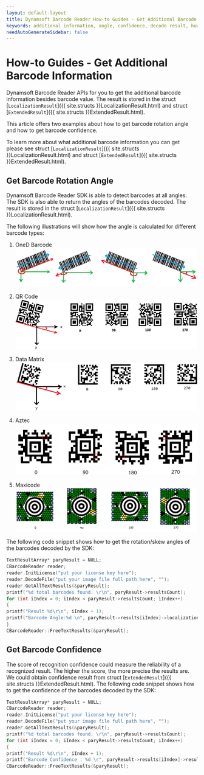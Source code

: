 ```yaml
---
layout: default-layout
title: Dynamsoft Barcode Reader How-to Guides - Get Additional Barcode Information
keywords: additional information, angle, confidence, decode result, how-to guides
needAutoGenerateSidebar: false
---
```



# How-to Guides - Get Additional Barcode Information    

Dynamsoft Barcode Reader APIs for you to get the additional barcode information besides barcode value. The result is stored in the struct [`LocalizationResult`]({{ site.structs }}LocalizationResult.html) and struct [`ExtendedResult`]({{ site.structs }}ExtendedResult.html).    


This article offers two examples about how to get barcode rotation angle and how to get barcode confidence.     


To learn more about what additional barcode information you can get please see struct [`LocalizationResult`]({{ site.structs }}LocalizationResult.html) and struct [`ExtendedResult`]({{ site.structs }}ExtendedResult.html).    


## Get Barcode Rotation Angle    

Dynamsoft Barcode Reader SDK is able to detect barcodes at all angles. The SDK is also able to return the angles of the barcodes decoded. The result is stored in the struct [`LocalizationResult`]({{ site.structs }}LocalizationResult.html).    

The following illustrations will show how the angle is calculated for different barcode types:    

1. OneD Barcode    
    ![OneD Barcode Rotation Angle][1]    
    
2. QR Code    
    ![QR Code Rotation Angle][2]     

3. Data Matrix   
    ![Data Matrix Rotation Angle][3]     

4. Aztec   
    ![Aztec Rotation Angle][4]    

5. Maxicode   
    ![Maxicode Rotation Angle][5]   



The following code snippet shows how to get the rotation/skew angles of the barcodes decoded by the SDK:    
```cpp
TextResultArray* paryResult = NULL;
CBarcodeReader reader;
reader.InitLicense("put your license key here");
reader.DecodeFile("put your image file full path here", "");
reader.GetAllTextResults(&paryResult);
printf("%d total barcodes found. \r\n", paryResult->resultsCount);
for (int iIndex = 0; iIndex < paryResult->resultsCount; iIndex++)
{
printf("Result %d\r\n", iIndex + 1);
printf("Barcode Angle:%d \n", paryResult->results[iIndex]->localizationResult->angle);
}
CBarcodeReader::FreeTextResults(&paryResult);
```
    



## Get Barcode Confidence    

The score of recognition confidence could measure the reliability of a recognized result. The higher the score, the more precise the results are. We could obtain confidence result from struct [`ExtendedResult`]({{ site.structs }}ExtendedResult.html). The following code snippet shows how to get the confidence of the barcodes decoded by the SDK:    


```cpp
TextResultArray* paryResult = NULL;
CBarcodeReader reader;
reader.InitLicense("put your license key here");
reader.DecodeFile("put your image file full path here", "");
reader.GetAllTextResults(&paryResult);
printf("%d total barcodes found. \r\n", paryResult->resultsCount);
for (int iIndex = 0; iIndex < paryResult->resultsCount; iIndex++)
{
printf("Result %d\r\n", iIndex + 1);
printf("Barcode Confidence : %d \r", paryResult->results[iIndex]->results[0]->confidence);
CBarcodeReader::FreeTextResults(&paryResult);
```



[1]: assets/get-additional-barcode-information/1d-angle.png

[2]: assets/get-additional-barcode-information/qr-angle.png

[3]: assets/get-additional-barcode-information/dm-angle.png

[4]: assets/get-additional-barcode-information/aztec-angle.png

[5]: assets/get-additional-barcode-information/maxicode-angle.png
